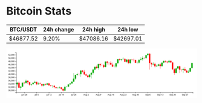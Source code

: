 # Bitcoin Stats

BTC/USDT|24h change|24h high|24h low|
|---|---|---|---|
|$46877.52|9.20%|$47086.16|$42697.01|

<img src="./chart.svg">
